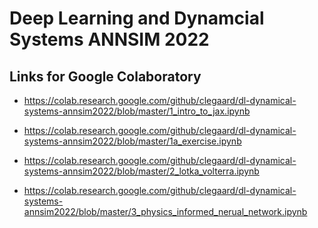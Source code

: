 # Deep Learning and Dynamcial Systems ANNSIM 2022

## Links for Google Colaboratory

* https://colab.research.google.com/github/clegaard/dl-dynamical-systems-annsim2022/blob/master/1_intro_to_jax.ipynb

* https://colab.research.google.com/github/clegaard/dl-dynamical-systems-annsim2022/blob/master/1a_exercise.ipynb

* https://colab.research.google.com/github/clegaard/dl-dynamical-systems-annsim2022/blob/master/2_lotka_volterra.ipynb

* https://colab.research.google.com/github/clegaard/dl-dynamical-systems-annsim2022/blob/master/3_physics_informed_nerual_network.ipynb
